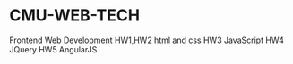 # CMU-WEB-TECH
Frontend Web Development
HW1,HW2 html and css
HW3 JavaScript
HW4 JQuery
HW5 AngularJS
